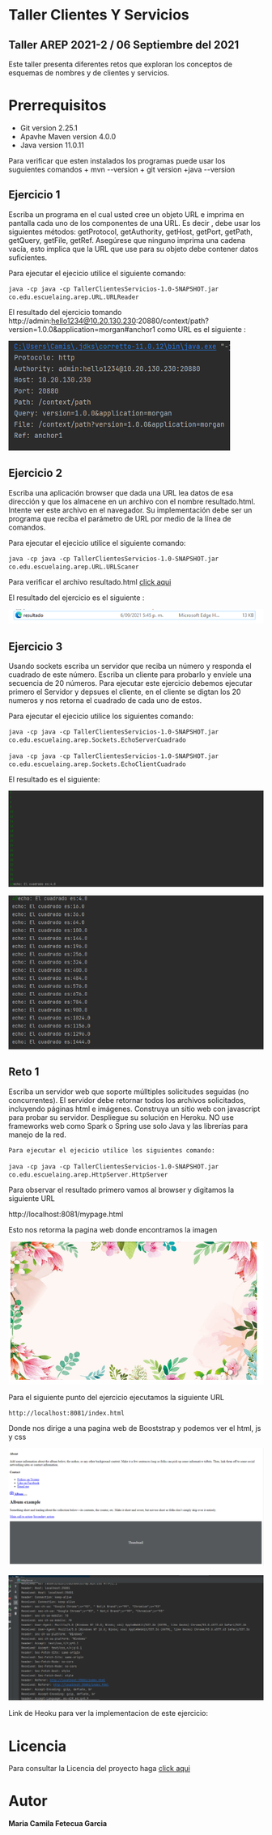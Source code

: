 # Taller Clientes Y Servicios
## Taller AREP 2021-2 / 06 Septiembre del 2021
  Este taller presenta diferentes retos que exploran los conceptos de 
  esquemas de nombres y de clientes y servicios. 

# Prerrequisitos 
  + Git version 2.25.1
  + Apavhe Maven version 4.0.0
  + Java version 11.0.11
  
 Para verificar que esten instalados los programas puede usar los suguientes comandos
    + mvn --version
    + git version
    +java --version
    
  ## Ejercicio 1
  
   Escriba un programa en el cual usted cree un objeto URL e imprima en pantalla 
   cada uno de los componentes de una URL. Es decir , debe usar los siguientes métodos: 
   getProtocol, getAuthority, getHost, getPort, getPath, getQuery, getFile, getRef. 
   Asegúrese que ninguno imprima una cadena vacía, esto implica que la URL que use 
   para su objeto debe contener datos suficientes.
   
   Para ejecutar el ejecicio utilice el siguiente comando:
   
    java -cp java -cp TallerClientesServicios-1.0-SNAPSHOT.jar co.edu.escuelaing.arep.URL.URLReader
    

El resultado del ejercicio tomando http://admin:hello1234@10.20.130.230:20880/context/path?version=1.0.0&application=morgan#anchor1 como URL es el siguiente :
   
 ![Imagen](https://github.com/camilaFetecua/TallerClientesYServicios-Arep/blob/master/Imagenes/Ejercicio1.PNG)
  
    
    
    
   ## Ejercicio 2
   
   Escriba una aplicación browser que dada una URL lea datos de esa dirección y 
   que los almacene en un archivo con el nombre resultado.html. Intente ver este 
   archivo en el navegador. Su implementación debe ser un programa que reciba el 
   parámetro de URL por medio de la línea de comandos.
   
   Para ejecutar el ejecicio utilice el siguiente comando:
   
    java -cp java -cp TallerClientesServicios-1.0-SNAPSHOT.jar co.edu.escuelaing.arep.URL.URLScaner
      
   
   Para verificar el archivo resultado.html  [click aqui](https://github.com/camilaFetecua/TallerClientesYServicios-Arep/blob/master/resultado.html)
      
   El resultado del ejercicio es el siguiente :
    
   ![Imagen](https://github.com/camilaFetecua/TallerClientesYServicios-Arep/blob/master/Imagenes/Ejercicio2.PNG)
      
    
     
   ## Ejercicio 3
   
   Usando sockets escriba un servidor que reciba un número y responda el cuadrado de 
   este número. Escriba un cliente para probarlo y envíele una secuencia de 20 números.
   Para ejecutar este ejercicio debemos ejecutar primero el Servidor y depsues el cliente,
   en el cliente se digtan los 20 numeros y nos retorna el cuadrado de cada uno de estos.
   
   Para ejecutar el ejecicio utilice los siguientes comando:
   
    java -cp java -cp TallerClientesServicios-1.0-SNAPSHOT.jar co.edu.escuelaing.arep.Sockets.EchoServerCuadrado
      
    java -cp java -cp TallerClientesServicios-1.0-SNAPSHOT.jar co.edu.escuelaing.arep.Sockets.EchoClientCuadrado
        
  El resultado es el siguiente:
   
   ![Imagen](https://github.com/camilaFetecua/TallerClientesYServicios-Arep/blob/master/Imagenes/Ejercicio3a.PNG)

   ![Imagen](https://github.com/camilaFetecua/TallerClientesYServicios-Arep/blob/master/Imagenes/Ejercicio3b.PNG)

   
   ## Reto 1
   
   Escriba un servidor web que soporte múlltiples solicitudes seguidas (no concurrentes).      El servidor debe retornar todos los archivos solicitados, incluyendo páginas html e        imágenes. Construya un sitio web con javascript para probar su servidor. Despliegue su      solución en Heroku. NO use frameworks web como Spark o Spring use solo Java y las          librerías para manejo de la red.
   
    Para ejecutar el ejecicio utilice los siguientes comando:
   
    java -cp java -cp TallerClientesServicios-1.0-SNAPSHOT.jar co.edu.escuelaing.arep.HttpServer.HttpServer
       
   Para observar el resultado  primero vamos al browser y digitamos la siguiente URL  
   
   http://localhost:8081/mypage.html
   
   Esto nos retorma la pagina web donde encontramos la imagen 
   
   ![Imagen](https://github.com/camilaFetecua/TallerClientesYServicios-Arep/blob/master/Imagenes/Reto1a.PNG)
   
   
   
   Para el siguiente punto del ejercicio ejecutamos la siguiente URL 
   
    http://localhost:8081/index.html 
    
   Donde nos dirige a una pagina web de Booststrap y podemos ver el html, js y css
   
   ![Imagen](https://github.com/camilaFetecua/TallerClientesYServicios-Arep/blob/master/Imagenes/Reti1b.PNG)
   
   ![Imagen](https://github.com/camilaFetecua/TallerClientesYServicios-Arep/blob/master/Imagenes/Reto1a1b.PNG)
   
   
   
   Link de Heoku para ver la implementacion de este ejercicio:
    
    
   # Licencia

  Para consultar la Licencia del proyecto haga [click aqui](https://github.com/camilaFetecua/TallerClientesYServicios-Arep/blob/master/LICENSE.txt)
  
  
# Autor 
  **Maria Camila Fetecua Garcia** 
       
       
       
       
    
